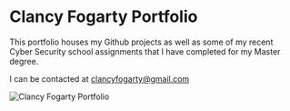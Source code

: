# Clancy Fogarty Portfolio

This portfolio houses my Github projects as well as some of my recent Cyber Security school assignments that I have completed for my Master degree.

I can be contacted at clancyfogarty@gmail.com


![Clancy Fogarty Portfolio](https://bloc-global-assets.s3.amazonaws.com/portfolio/portfolio-kami.png)
